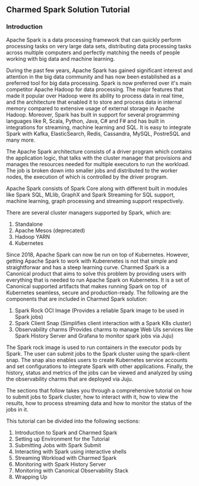 ## Charmed Spark Solution Tutorial

### Introduction

Apache Spark is a data processing framework that can quickly perform processing tasks on very large data sets, distributing data processing tasks across multiple computers and perfectly matching the needs of people working with big data and machine learning.

During the past few years, Apache Spark has gained significant interest and attention in the big data community and has now been established as a preferred tool for big data processing. Spark is now preferred over it's main competitor Apache Hadoop for data processing. The major features that made it popular over Hadoop were its ability to process data in real time, and the architecture that enabled it to store and process data in internal memory compared to extensive usage of external storage in Apache Hadoop. Moreover, Spark has built in support for several programming languages like R, Scala, Python, Java, C# and F# and has built in integrations for streaming, machine learning and SQL. It is easy to integrate Spark with Kafka, ElasticSearch, Redis, Cassandra, MySQL, PostreSQL and many more.

The Apache Spark architecture consists of a driver program which contains the application logic, that talks with the cluster manager that provisions and manages the resources needed for multiple executors to run the workload. The job is broken down into smaller jobs and distributed to the worker nodes, the execution of which is controlled by the driver program.

Apache Spark consists of Spark Core along with different built in modules like Spark SQL, MLlib, GraphX and Spark Streaming for SQL support, machine learning, graph processing and streaming support respectively.

There are several cluster managers supported by Spark, which are:
1. Standalone 
2. Apache Mesos (deprecated)
3. Hadoop YARN
4. Kubernetes

Since 2018, Apache Spark can now be run on top of Kubernetes. However, getting Apache Spark to work with Kuberenetes is not that simple and straightforwar and has a steep learning curve. Charmed Spark is a Canonical product that aims to solve this problem by providing users with everything that is needed to run Apache Spark on Kubernetes. It is a set of Canonical supported artifacts that makes running Spark on top of Kubernetes seamless, secure and production-ready. The following are the components that are included in Charmed Spark solution:
1. Spark Rock OCI Image (Provides a reliable Spark image to be used in Spark jobs)
2. Spark Client Snap (Simplifies client interaction with a Spark K8s cluster)
3. Observability charms (Provides charms to manage Web UIs services like Spark History Server and Grafana to monitor spark jobs via Juju)

The Spark rock image is used to run containers in the executor pods by Spark. The user can submit jobs to the Spark cluster using the spark-client snap. The snap also enables users to create Kubernetes service accounts and set configurations to integrate Spark with other applications. Finally, the history, status and metrics of the jobs can be viewed and analyzed by using the observability charms that are deployed via Juju.

The sections that follow takes you through a comprehensive tutorial on how to submit jobs to Spark cluster, how to interact with it, how to view the results, how to process streaming data and how to monitor the status of the jobs in it.

This tutorial can be divided into the following sections:
1. Introduction to Spark and Charmed Spark 
2. Setting up Environment for the Tutorial
3. Submitting Jobs with Spark Submit
4. Interacting with Spark using interactive shells
5. Streaming Workload with Charmed Spark
6. Monitoring with Spark History Server
7. Monitoring with Canonical Observability Stack
8. Wrapping Up